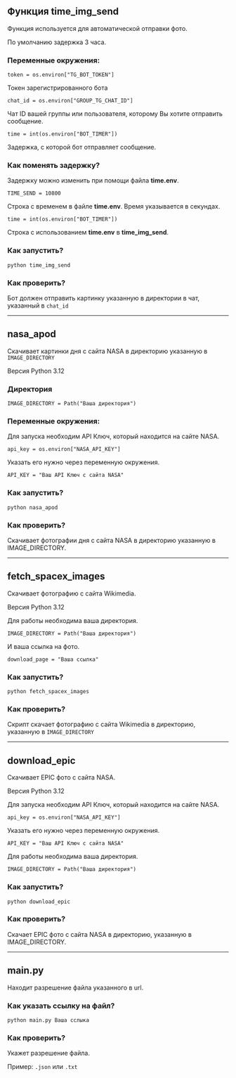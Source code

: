 ## Функция time_img_send 

Функция используется для автоматической отправки фото.

По умолчанию задержка 3 часа.

### Переменные окружения:

`token = os.environ["TG_BOT_TOKEN"]`

Токен зарегистрированного бота

`chat_id = os.environ["GROUP_TG_CHAT_ID"]`

Чат ID вашей группы или пользователя, которому Вы хотите отправить сообщение.

`time = int(os.environ["BOT_TIMER"])`

Задержка, с которой бот отправляет сообщение.

### Как поменять задержку?

Задержку можно изменить при помощи файла **time.env**.

`TIME_SEND = 10800`

Строка с временем в файле **time.env**. Время указывается в секундах.

`time = int(os.environ["BOT_TIMER"])`

Строка с использованием **time.env** в **time_img_send**.

### Как запустить?

`python time_img_send`

### Как проверить?

Бот должен отправить картинку указанную в директории в чат, указанный в `chat_id`

---

## nasa_apod

Скачивает картинки дня с сайта NASA в директорию указанную в `IMAGE_DIRECTORY`

Версия Python 3.12

### Директория
`IMAGE_DIRECTORY = Path("Ваша директория")`

### Переменные окружения:

Для запуска необходим API Ключ, который находится на сайте NASA.

`api_key = os.environ["NASA_API_KEY"]`

Указать его нужно через переменную окружения.

`API_KEY = "Ваш API Ключ с сайта NASA"`

### Как запустить?

`python nasa_apod`

### Как проверить?

Скачивает фотографии дня с сайта NASA в директорию указанную в IMAGE_DIRECTORY.

---

## fetch_spacex_images

Скачивает фотографию с сайта Wikimedia.

Версия Python 3.12

Для работы необходима ваша директория.

`IMAGE_DIRECTORY = Path("Ваша директория")`

И ваша ссылка на фото.

`download_page = "Ваша ссылка"`

### Как запустить?

`python fetch_spacex_images`

### Как проверить?

Скрипт скачает фотографию с сайта Wikimedia в директорию, указанную в `IMAGE_DIRECTORY`

---

## download_epic

Скачивает EPIC фото с сайта NASA.

Версия Python 3.12

Для запуска необходим API Ключ, который находится на сайте NASA.

`api_key = os.environ["NASA_API_KEY"]`

Указать его нужно через переменную окружения.

`API_KEY = "Ваш API Ключ с сайта NASA"`

Для работы необходима ваша директория.

`IMAGE_DIRECTORY = Path("Ваша директория")`

### Как запустить?

`python download_epic`

### Как проверить?

Скачает EPIC фото с сайта NASA в директорию, указанную в IMAGE_DIRECTORY.

---

## main.py

Находит разрешение файла указанного в url.

### Как указать ссылку на файл?

`python main.py Ваша сслыка`

### Как проверить?

Укажет разрешение файла.

Пример: `.json` или `.txt`